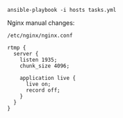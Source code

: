 
```
ansible-playbook -i hosts tasks.yml 
```


Nginx manual changes:
```
/etc/nginx/nginx.conf

rtmp {
  server {
    listen 1935;
    chunk_size 4096;

    application live {
      live on;
      record off;
    }
  }
}
```
